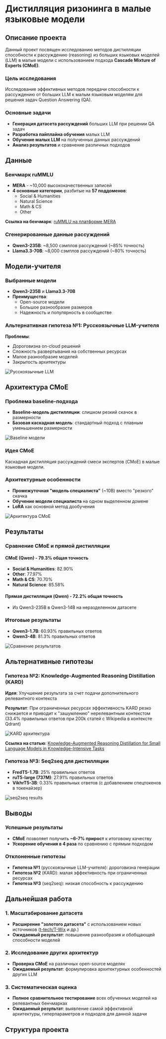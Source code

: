 # Дистилляция ризонинга в малые языковые модели

## Описание проекта

Данный проект посвящен исследованию методов дистилляции способности к рассуждению (reasoning) из больших языковых моделей (LLM) в малые модели с использованием подхода **Cascade Mixture of Experts (CMoE)**.

### Цель исследования
Исследование эффективных методов передачи способности к рассуждению от больших LLM к малым языковым моделям для решения задач Question Answering (QA).

### Основные задачи
- **Генерация датасета рассуждений** больших LLM при решении QA задач
- **Разработка пайплайна обучения** малых LLM
- **Обучение малых LLM** на полученных данных рассуждений
- **Анализ результатов** и сравнение различных подходов

## Данные

### Бенчмарк ruMMLU
- **MERА** - ~10,000 высококачественных записей
- **4 основные категории**, разбитые на **57 поддоменов**:
  - Social & Humanities
  - Natural Science  
  - Math & CS
  - Other

**Ссылка на бенчмарк**: [ruMMLU на платформе MERA](https://mera.a-ai.ru/en/text/tasks/9)

### Сгенерированные данные рассуждений
- **Qwen3-235B**: ~8,500 сэмплов рассуждений (~85% точность)
- **Llama3.3-70B**: ~8,000 сэмплов рассуждений (~80% точность)

## Модели-учителя

### Выбранные модели
- **Qwen3-235B** и **Llama3.3-70B**
- **Преимущества**:
  - Open-source модели
  - Большое разнообразие размеров
  - Надежность и популярность в сообществе

### Альтернативная гипотеза №1: Русскоязычные LLM-учителя
**Проблемы**:
- Дороговизна on-cloud решений
- Сложность развертывания на собственных ресурсах
- Малое разнообразие моделей
- Закрытость архитектуры

![Русскоязычные LLM](images/ru_llm.png)

## Архитектура CMoE

### Проблема baseline-подхода
- **Baseline-модель дистилляции**: слишком резкий скачок в размерности
- **Базовая каскадная модель**: стандартный подход с плавным уменьшением размерности

![Baseline модели](images/baseline.png)

### Идея CMoE
Каскадная дистилляция рассуждений смеси экспертов (CMoE) в малые языковые модели.

### Архитектурные особенности
- **Промежуточная "модель специалиста"** (~10B) вместо "резкого" скачка
- **Обучение модели специалиста** на одном выделенном домене
- **LoRA** как основной метод дообучения

![Архитектура CMoE](images/cmoe_architecture.png)

## Результаты

### Сравнение CMoE и прямой дистилляции

#### CMoE (Qwen) - 79.3% общая точность
- **Social & Humanities**: 82.90%
- **Other**: 77.97%
- **Math & CS**: 70.70%
- **Natural Science**: 85.58%

#### Прямая дистилляция (Qwen) - 72.2% общая точность
- Из Qwen3-235B в Qwen3-14B на неразделенном датасете

### Итоговые результаты
- **Qwen3-1.7B**: 60.93% правильных ответов
- **Qwen3-4B**: 81.3% правильных ответов

![Сравнение результатов](images/results_comparison.png)

## Альтернативные гипотезы

### Гипотеза №2: Knowledge-Augmented Reasoning Distillation (KARD)
**Идея**: Улучшение результата за счет подачи дополнительного релевантного контекста

**Результат**: При ограниченных ресурсах эффективность KARD резко снижается и приводит к "зашумлению" нерелевантным контекстом (33.4% правильных ответов при 200k статей с Wikipedia в контексте Qdrant)

![KARD архитектура](images/kard_arch.png)

**Ссылка на статью**: [Knowledge-Augmented Reasoning Distillation for Small Language Models in Knowledge-Intensive Tasks](https://arxiv.org/abs/2305.18395)

### Гипотеза №3: Seq2seq для дистилляции
- **FredT5-1.7B**: 25% правильных ответов
- **ruT5-large (737M)**: 27.91% правильных ответов
- **VikhrT5-3B**: 0.33% правильных ответов (с добавлением спецтокенов в токенайзер)

![seq2seq results](images/seq2seq_res.png)


## Выводы

### Успешные результаты
- **CMoE** позволяет получить **~6-7% прирост** к итоговому качеству
- **Ускорение обучения в 4 раза** по сравнению с прямым подходом

### Отклоненные гипотезы
- **Гипотеза №1** (русскоязычные LLM-учителя): дороговизна генерации
- **Гипотеза №2** (KARD): малая эффективность при ограниченных ресурсах
- **Гипотеза №3** (seq2seq): низкая способность к рассуждению

## Дальнейшая работа

### 1. Масштабирование датасета
- **Расширение "золотого датасета"** с использованием новых источников ([t-tech/T-Wix](https://huggingface.co/datasets/t-tech/T-Wix) и др.)
- **Ожидаемый результат**: повышение разнообразия и обобщающей способности моделей

### 2. Исследование других архитектур
- **Проверка CMoE** на различных open-source моделях
- **Ожидаемый результат**: формулировка архитектурных особенностей других LLM

### 3. Систематическая оценка
- **Полное сравнительное тестирование** всех обученных моделей на релевантных бенчмарках
- **Ожидаемый результат**: выявление самой эффективной архитектуры, гиперпараметров и подходов для данной задачи

## Структура проекта

```

```
